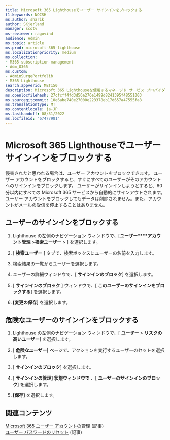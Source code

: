 ```yaml
---
title: Microsoft 365 Lighthouseでユーザー サインインをブロックする
f1.keywords: NOCSH
ms.author: sharik
author: SKjerland
manager: scotv
ms-reviewer: ragovind
audience: Admin
ms.topic: article
ms.prod: microsoft-365-lighthouse
ms.localizationpriority: medium
ms.collection:
- M365-subscription-management
- Adm_O365
ms.custom:
- AdminSurgePortfolib
- M365-Lighthouse
search.appverid: MET150
description: Microsoft 365 Lighthouseを使用するマネージド サービス プロバイダー (MSP) の場合、ユーザーがサインインできないように侵害されたと思われる場合は、ユーザー アカウントをブロックする方法について説明します。
ms.openlocfilehash: 27cfcff4fd3d56a276e1499d8241395f48551003
ms.sourcegitcommit: 10e6abe740e27000e223378eb17d657a47555fa8
ms.translationtype: MT
ms.contentlocale: ja-JP
ms.lasthandoff: 08/31/2022
ms.locfileid: "67477981"
---
```

# <a name="block-user-sign-in-in-microsoft-365-lighthouse"></a>Microsoft 365 Lighthouseでユーザー サインインをブロックする

侵害されたと思われる場合は、ユーザー アカウントをブロックできます。 ユーザー アカウントをブロックすると、すぐにすべてのユーザーがそのアカウントへのサインインをブロックします。 ユーザーがサインインしようとすると、60 分以内にすべての Microsoft 365 サービスから自動的にサインアウトされます。 ユーザー アカウントをブロックしてもデータは削除されません。また、アカウントがメールの受信を停止することはありません。

## <a name="block-sign-in-for-a-user"></a>ユーザーのサインインをブロックする

1. Lighthouse の左側のナビゲーション ウィンドウで、[**ユーザー****アカウント管理** >**検索ユーザー** > ] を選択します。

2. [ **検索ユーザー** ] タブで、検索ボックスにユーザーの名前を入力します。

3. 検索結果の一覧からユーザーを選択します。

4. ユーザーの詳細ウィンドウで、[ **サインインのブロック**] を選択します。

5. [ **サインインのブロック** ] ウィンドウで、[ **このユーザーのサインインをブロックする**] を選択します。

6. **[変更の保存]** を選択します。

## <a name="block-sign-in-for-risky-users"></a>危険なユーザーのサインインをブロックする

1. Lighthouse の左側のナビゲーション ウィンドウで、[ **ユーザー** > **リスクの高いユーザー**] を選択します。

2. [ **危険なユーザー]** ページで、アクションを実行するユーザーのセットを選択します。

3. [ **サインインのブロック**] を選択します。

4. [ **サインインの管理] 状態ウィンドウで** 、[ **ユーザーのサインインのブロック**] を選択します。

5. **[保存]** を選択します。

## <a name="related-content"></a>関連コンテンツ

[Microsoft 365 ユーザー アカウントの管理](../enterprise/manage-microsoft-365-accounts.md) (記事)\
[ユーザー パスワードのリセット](m365-lighthouse-reset-user-password.md) (記事)
